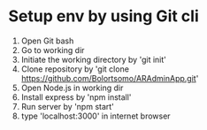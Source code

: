# Setup env by using Git cli

1. Open Git bash
2. Go to working dir
3. Initiate the working directory by 'git init'
4. Clone repository by 'git clone https://github.com/Bolortsomo/ARAdminApp.git'
5. Open Node.js in working dir
6. Install express by 'npm install'
7. Run server by 'npm start'
8. type 'localhost:3000' in internet browser
